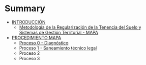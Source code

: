 # Summary

* [INTRODUCCIÓN](README.md)
  * [Metodología de la Regularización de la Tenencia del Suelo y Sistemas de Gestión Territorial  - MAPA](metodologia-de-la-regularizacion-de-la-tenencia-del-suelo-y-sistemas-de-gestion-territorial-mapa.md)
* [PROCEDIMIENTO MAPA](capitulo-2.md)
  * [Proceso 0 - Diagnóstico](capitulo-2/proceso0.md)
  * [Proceso 1 - Saneamiento técnico legal](capitulo-2/proceso-1.md)
  * Proceso 2
  * Proceso 3

